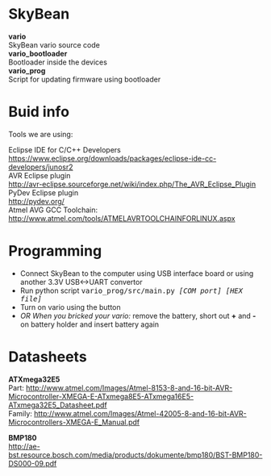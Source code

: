 SkyBean
=====

<b>vario</b><br>
SkyBean vario source code<br>
<b>vario_bootloader</b><br>
Bootloader inside the devices<br>
<b>vario_prog</b><br>
Script for updating firmware using bootloader<br>


Buid info
=====

Tools we are using:

Eclipse IDE for C/C++ Developers<br>
https://www.eclipse.org/downloads/packages/eclipse-ide-cc-developers/junosr2<br>
AVR Eclipse plugin<br>
http://avr-eclipse.sourceforge.net/wiki/index.php/The_AVR_Eclipse_Plugin<br>
PyDev Eclipse plugin<br>
http://pydev.org/<br>
Atmel AVG GCC Toolchain:<br>
http://www.atmel.com/tools/ATMELAVRTOOLCHAINFORLINUX.aspx<br>

Programming
=====

<ul>
<li>Connect SkyBean to the computer using USB interface board or using another 3.3V USB<->UART convertor</li>
<li>Run python script <tt>vario_prog/src/main.py <i>[COM port] [HEX file]</i></tt></li>
<li>Turn on vario using the button</li>
<li><i>OR When you bricked your vario:</i> remove the battery, short out <b>+</b> and <b>-</b> on battery holder and insert battery again</li>
</ul>


Datasheets
=====

<b>ATXmega32E5</b><br>
Part: http://www.atmel.com/Images/Atmel-8153-8-and-16-bit-AVR-Microcontroller-XMEGA-E-ATxmega8E5-ATxmega16E5-ATxmega32E5_Datasheet.pdf<br>
Family: http://www.atmel.com/Images/Atmel-42005-8-and-16-bit-AVR-Microcontrollers-XMEGA-E_Manual.pdf<br>

<b>BMP180</b><br>
http://ae-bst.resource.bosch.com/media/products/dokumente/bmp180/BST-BMP180-DS000-09.pdf<br>
